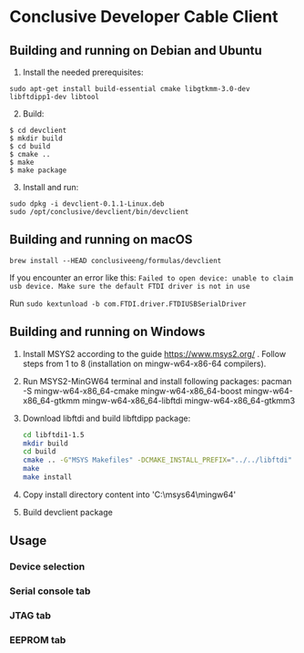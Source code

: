 # Conclusive Developer Cable Client

## Building and running on Debian and Ubuntu

1. Install the needed prerequisites:

```
sudo apt-get install build-essential cmake libgtkmm-3.0-dev libftdipp1-dev libtool
```

2. Build:

```
$ cd devclient
$ mkdir build
$ cd build
$ cmake ..
$ make
$ make package
```

3. Install and run:

```
sudo dpkg -i devclient-0.1.1-Linux.deb
sudo /opt/conclusive/devclient/bin/devclient
```

## Building and running on macOS

`brew install --HEAD conclusiveeng/formulas/devclient`

If you encounter an error like this: `Failed to open device: unable to claim usb device. Make sure the default FTDI driver is not in use`

Run `sudo kextunload -b com.FTDI.driver.FTDIUSBSerialDriver`

## Building and running on Windows

1. Install MSYS2 according to the guide https://www.msys2.org/ . Follow steps from 1 to 8 (installation on mingw-w64-x86-64 compilers).
2. Run MSYS2-MinGW64 terminal and install following packages:  pacman -S mingw-w64-x86_64-cmake mingw-w64-x86_64-boost  mingw-w64-x86_64-gtkmm mingw-w64-x86_64-libftdi  mingw-w64-x86_64-gtkmm3
3. Download libftdi and build libftdipp package:

    ```bash
    cd libftdi1-1.5
    mkdir build
    cd build
    cmake .. -G"MSYS Makefiles" -DCMAKE_INSTALL_PREFIX="../../libftdi" -DCMAKE_BUILD_TYPE=Release -DEXAMPLES=OFF -DPYTHON_BINDINGS=ON -DPYTHON_BINDINGS=ON -DLINK_PYTHON_LIBRARY=ON -DDOCUMENTATION=OFF -DFTDIPP=ON -DCMAKE_BUILD_TYPE=Release
    make
    make install
    ```

4. Copy install directory content into 'C:\msys64\mingw64'
5. Build devclient package

## Usage

### Device selection

### Serial console tab

### JTAG tab

### EEPROM tab
